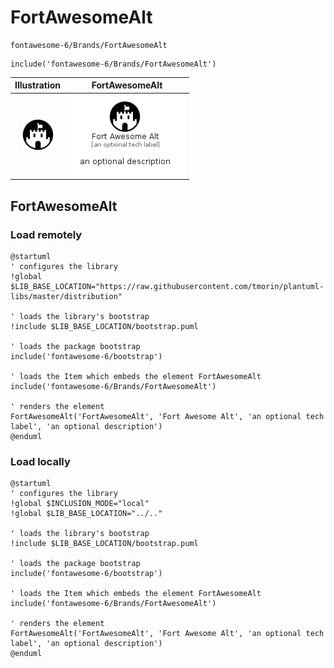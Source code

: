 # FortAwesomeAlt


```text
fontawesome-6/Brands/FortAwesomeAlt
```

```text
include('fontawesome-6/Brands/FortAwesomeAlt')
```



| Illustration | FortAwesomeAlt |
| :---: | :---: |
| ![illustration for Illustration](../../fontawesome-6/Brands/FortAwesomeAlt.png) | ![illustration for FortAwesomeAlt](../../fontawesome-6/Brands/FortAwesomeAlt.Local.png) |




## FortAwesomeAlt

### Load remotely
```plantuml
@startuml
' configures the library
!global $LIB_BASE_LOCATION="https://raw.githubusercontent.com/tmorin/plantuml-libs/master/distribution"

' loads the library's bootstrap
!include $LIB_BASE_LOCATION/bootstrap.puml

' loads the package bootstrap
include('fontawesome-6/bootstrap')

' loads the Item which embeds the element FortAwesomeAlt
include('fontawesome-6/Brands/FortAwesomeAlt')

' renders the element
FortAwesomeAlt('FortAwesomeAlt', 'Fort Awesome Alt', 'an optional tech label', 'an optional description')
@enduml
```

### Load locally
```plantuml
@startuml
' configures the library
!global $INCLUSION_MODE="local"
!global $LIB_BASE_LOCATION="../.."

' loads the library's bootstrap
!include $LIB_BASE_LOCATION/bootstrap.puml

' loads the package bootstrap
include('fontawesome-6/bootstrap')

' loads the Item which embeds the element FortAwesomeAlt
include('fontawesome-6/Brands/FortAwesomeAlt')

' renders the element
FortAwesomeAlt('FortAwesomeAlt', 'Fort Awesome Alt', 'an optional tech label', 'an optional description')
@enduml
```

